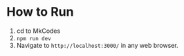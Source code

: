 # How to Run
1. cd to MkCodes
2. `npm run dev`
3. Navigate to `http://localhost:3000/` in any web browser.